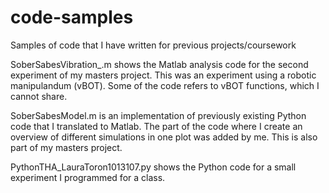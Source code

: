 # code-samples
Samples of code that I have written for previous projects/coursework

SoberSabesVibration_.m shows the Matlab analysis code for the second experiment of my masters project.
This was an experiment using a robotic manipulandum (vBOT). Some of the code refers to vBOT functions, which I cannot share.

SoberSabesModel.m is an implementation of previously existing Python code that I translated to Matlab. 
The part of the code where I create an overview of different simulations in one plot was added by me.
This is also part of my masters project.

PythonTHA_LauraToron1013107.py shows the Python code for a small experiment I programmed for a class.
